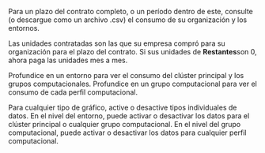 Para un plazo del contrato completo, o un período dentro de este, consulte (o descargue como un archivo .csv) el consumo de su organización y los entornos.

Las unidades contratadas son las que su empresa compró para su organización para el plazo del contrato. Si sus unidades de **Restantes**son 0, ahora paga las unidades mes a mes.

Profundice en un entorno para ver el consumo del clúster principal y los grupos computacionales. Profundice en un grupo computacional para ver el consumo de cada perfil computacional.

Para cualquier tipo de gráfico, active o desactive tipos individuales de datos. En el nivel del entorno, puede activar o desactivar los datos para el clúster principal o cualquier grupo computacional. En el nivel del grupo computacional, puede activar o desactivar los datos para cualquier perfil computacional.

